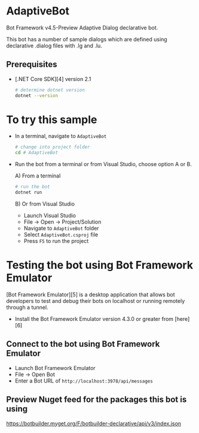 ﻿# AdaptiveBot
Bot Framework v4.5-Preview Adaptive Dialog declarative bot.

This bot has a number of sample dialogs which are defined using declarative .dialog files with .lg and .lu.

## Prerequisites
- [.NET Core SDK][4] version 2.1
	```bash
	# determine dotnet version
	dotnet --version
	```

# To try this sample
- In a terminal, navigate to `AdaptiveBot`
    ```bash
    # change into project folder
	cd # AdaptiveBot
    ```
- Run the bot from a terminal or from Visual Studio, choose option A or B.

	A) From a terminal
	```bash
	# run the bot
	dotnet run
	```

	B) Or from Visual Studio
	- Launch Visual Studio
	- File -> Open -> Project/Solution
	- Navigate to `AdaptiveBot` folder
	- Select `AdaptiveBot.csproj` file
	- Press `F5` to run the project

# Testing the bot using Bot Framework Emulator
[Bot Framework Emulator][5] is a desktop application that allows bot developers to test and debug their bots on localhost or running remotely through a tunnel.

- Install the Bot Framework Emulator version 4.3.0 or greater from [here][6]

## Connect to the bot using Bot Framework Emulator
- Launch Bot Framework Emulator
- File -> Open Bot
- Enter a Bot URL of `http://localhost:3978/api/messages`

## Preview Nuget feed for the packages this bot is using
https://botbuilder.myget.org/F/botbuilder-declarative/api/v3/index.json 


 
